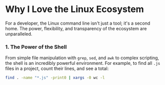 # Why I Love the Linux Ecosystem

For a developer, the Linux command line isn't just a tool; it's a second home. The power, flexibility, and transparency of the ecosystem are unparalleled.

### 1. The Power of the Shell
From simple file manipulation with `grep`, `sed`, and `awk` to complex scripting, the shell is an incredibly powerful environment. For example, to find all `.js` files in a project, count their lines, and see a total:

```bash
find . -name "*.js" -print0 | xargs -0 wc -l
```